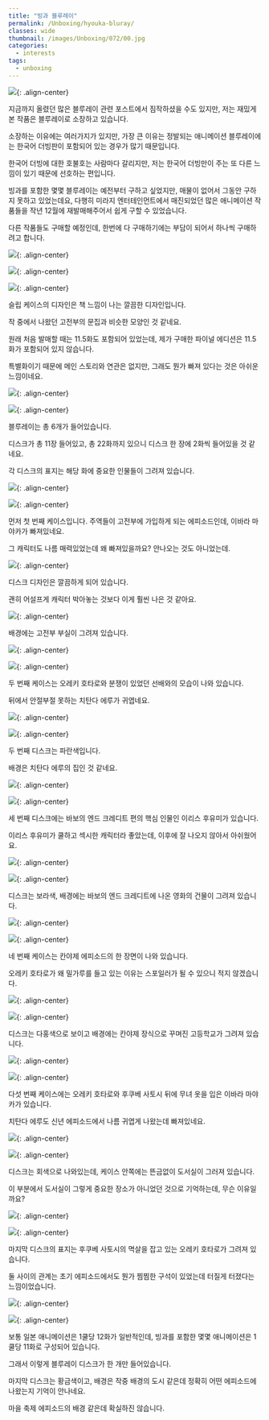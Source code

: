 ```yaml
---
title: "빙과 블루레이"
permalink: /Unboxing/hyouka-bluray/
classes: wide
thumbnail: /images/Unboxing/072/00.jpg
categories:
  - interests
tags:
  - unboxing
---
```


![](/images/Unboxing/072/00.jpg){: .align-center}

지금까지 올렸던 많은 블루레이 관련 포스트에서 짐작하셨을 수도 있지만, 저는 재밌게 본 작품은 블루레이로 소장하고 있습니다.

소장하는 이유에는 여러가지가 있지만, 가장 큰 이유는 정발되는 애니메이션 블루레이에는 한국어 더빙판이 포함되어 있는 경우가 많기 때문입니다.

한국어 더빙에 대한 호불호는 사람마다 갈리지만, 저는 한국어 더빙만이 주는 또 다른 느낌이 있기 때문에 선호하는 편입니다.

빙과를 포함한 몇몇 블루레이는 예전부터 구하고 싶었지만, 매물이 없어서 그동안 구하지 못하고 있었는데요, 다행히 미라지 엔터테인먼트에서 매진되었던 많은 애니메이션 작품들을 작년 12월에 재발매해주어서 쉽게 구할 수 있었습니다.

다른 작품들도 구매할 예정인데, 한번에 다 구매하기에는 부담이 되어서 하나씩 구매하려고 합니다.

![](/images/Unboxing/072/01.jpg){: .align-center}

![](/images/Unboxing/072/02.jpg){: .align-center}

![](/images/Unboxing/072/03.jpg){: .align-center}

슬립 케이스의 디자인은 책 느낌이 나는 깔끔한 디자인입니다.

작 중에서 나왔던 고전부의 문집과 비슷한 모양인 것 같네요.

원래 처음 발매할 때는 11.5화도 포함되어 있었는데, 제가 구매한 파이널 에디션은 11.5화가 포함되어 있지 않습니다.

특별화이기 때문에 메인 스토리와 연관은 없지만, 그래도 뭔가 빠져 있다는 것은 아쉬운 느낌이네요.

![](/images/Unboxing/072/04.jpg){: .align-center}

![](/images/Unboxing/072/05.jpg){: .align-center}

블루레이는 총 6개가 들어있습니다.

디스크가 총 11장 들어있고, 총 22화까지 있으니 디스크 한 장에 2화씩 들어있을 것 같네요.

각 디스크의 표지는 해당 화에 중요한 인물들이 그려져 있습니다.

![](/images/Unboxing/072/06.jpg){: .align-center}

![](/images/Unboxing/072/07.jpg){: .align-center}

먼저 첫 번째 케이스입니다. 주역들이 고전부에 가입하게 되는 에피소드인데, 이바라 마야카가 빠져있네요.

그 캐릭터도 나름 매력있었는데 왜 빠져있을까요? 안나오는 것도 아니었는데.

![](/images/Unboxing/072/08.jpg){: .align-center}

디스크 디자인은 깔끔하게 되어 있습니다.

괜히 어설프게 캐릭터 박아놓는 것보다 이게 훨씬 나은 것 같아요.

![](/images/Unboxing/072/09.jpg){: .align-center}

배경에는 고전부 부실이 그려져 있습니다.

![](/images/Unboxing/072/10.jpg){: .align-center}

![](/images/Unboxing/072/11.jpg){: .align-center}

두 번째 케이스는 오레키 호타로와 분쟁이 있었던 선배와의 모습이 나와 있습니다.

뒤에서 안절부절 못하는 치탄다 에루가 귀엽네요.

![](/images/Unboxing/072/12.jpg){: .align-center}

![](/images/Unboxing/072/13.jpg){: .align-center}

두 번째 디스크는 파란색입니다.

배경은 치탄다 에루의 집인 것 같네요.

![](/images/Unboxing/072/14.jpg){: .align-center}

![](/images/Unboxing/072/15.jpg){: .align-center}

세 번째 디스크에는 바보의 엔드 크레디트 편의 핵심 인물인 이리스 후유미가 있습니다.

이리스 후유미가 쿨하고 섹시한 캐릭터라 좋았는데, 이후에 잘 나오지 않아서 아쉬웠어요.

![](/images/Unboxing/072/16.jpg){: .align-center}

![](/images/Unboxing/072/17.jpg){: .align-center}

디스크는 보라색, 배경에는 바보의 엔드 크레디트에 나온 영화의 건물이 그려져 있습니다.

![](/images/Unboxing/072/18.jpg){: .align-center}

![](/images/Unboxing/072/19.jpg){: .align-center}

네 번째 케이스는 칸야제 에피소드의 한 장면이 나와 있습니다.

오레키 호타로가 왜 밀가루를 들고 있는 이유는 스포일러가 될 수 있으니 적지 않겠습니다.

![](/images/Unboxing/072/20.jpg){: .align-center}

![](/images/Unboxing/072/21.jpg){: .align-center}

디스크는 다홍색으로 보이고 배경에는 칸야제 장식으로 꾸며진 고등학교가 그려져 있습니다.

![](/images/Unboxing/072/22.jpg){: .align-center}

![](/images/Unboxing/072/23.jpg){: .align-center}

다섯 번째 케이스에는 오레키 호타로와 후쿠베 사토시 뒤에 무녀 옷을 입은 이바라 마야카가 있습니다.

치탄다 에루도 신년 에피소드에서 나름 귀엽게 나왔는데 빠져있네요.

![](/images/Unboxing/072/24.jpg){: .align-center}

![](/images/Unboxing/072/25.jpg){: .align-center}

디스크는 회색으로 나와있는데, 케이스 안쪽에는 뜬금없이 도서실이 그러져 있습니다.

이 부분에서 도서실이 그렇게 중요한 장소가 아니었던 것으로 기억하는데, 무슨 이유일까요?

![](/images/Unboxing/072/26.jpg){: .align-center}

![](/images/Unboxing/072/27.jpg){: .align-center}

마지막 디스크의 표지는 후쿠베 사토시의 멱살을 잡고 있는 오레키 호타로가 그려져 있습니다.

둘 사이의 관계는 초기 에피소드에서도 뭔가 찜찜한 구석이 있었는데 터질게 터졌다는 느낌이었습니다.

![](/images/Unboxing/072/28.jpg){: .align-center}

![](/images/Unboxing/072/29.jpg){: .align-center}

보통 일본 애니메이션은 1쿨당 12화가 일반적인데, 빙과를 포함한 몇몇 애니메이션은 1쿨당 11화로 구성되어 있습니다.

그래서 이렇게 블루레이 디스크가 한 개만 들어있습니다.

마지막 디스크는 황금색이고, 배경은 작중 배경의 도시 같은데 정확히 어떤 에피소드에 나왔는지 기억이 안나네요.

마을 축제 에피소드의 배경 같은데 확실하진 않습니다.